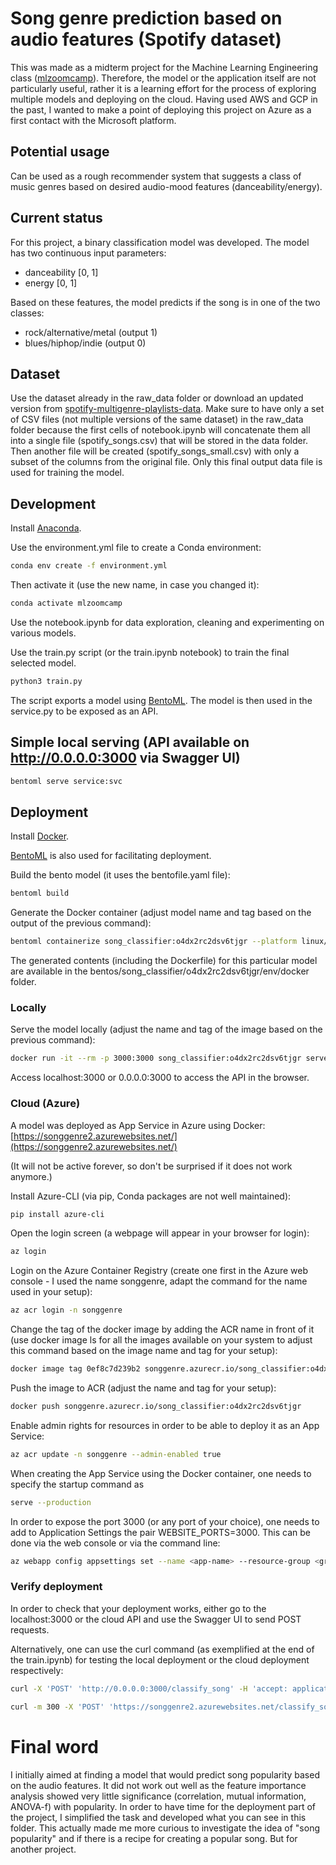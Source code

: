 # Song genre prediction based on audio features (Spotify dataset)
This was made as a midterm project for the Machine Learning Engineering class ([mlzoomcamp](https://github.com/alexeygrigorev/mlbookcamp-code/tree/master/course-zoomcamp)). Therefore, the model or the application itself are not particularly useful, rather it is a learning effort for the process of exploring multiple models and deploying on the cloud. Having used AWS and GCP in the past, I wanted to make a point of deploying this project on Azure as a first contact with the Microsoft platform. 

## Potential usage

Can be used as a rough recommender system that suggests a class of music genres based on desired audio-mood features (danceability/energy).

## Current status

For this project, a binary classification model was developed.
The model has two continuous input parameters:
- danceability [0, 1]
- energy [0, 1]

Based on these features, the model predicts if the song is in one of the two classes:
 - rock/alternative/metal (output 1)
 - blues/hiphop/indie (output 0)

## Dataset 
Use the dataset already in the raw\_data folder or download an updated version from [spotify-multigenre-playlists-data](https://www.kaggle.com/datasets/siropo/spotify-multigenre-playlists-data). Make sure to have only a set of CSV files (not multiple versions of the same dataset) in the raw\_data folder because the first cells of notebook.ipynb will concatenate them all into a single file (spotify_songs.csv) that will be stored in the data folder. Then another file will be created (spotify_songs_small.csv) with only a subset of the columns from the original file. Only this final output data file is used for training the model.   

## Development
Install [Anaconda](https://www.anaconda.com/products/distribution).

Use the environment.yml file to create a Conda environment: 
```sh
conda env create -f environment.yml
```

Then activate it (use the new name, in case you changed it):
```sh
conda activate mlzoomcamp
```

Use the notebook.ipynb for data exploration, cleaning and experimenting on various models. 

Use the train.py script (or the train.ipynb notebook) to train the final selected model. 
```sh
python3 train.py
```

The script exports a model using [BentoML](https://www.bentoml.com/). The model is then used in the service.py to be exposed as an API. 

## Simple local serving (API available on http://0.0.0.0:3000 via Swagger UI) 
```sh
bentoml serve service:svc
```

## Deployment
Install [Docker](https://www.docker.com/).

[BentoML](https://www.bentoml.com/) is also used for facilitating deployment. 

Build the bento model (it uses the bentofile.yaml file):
```sh
bentoml build
```

Generate the Docker container (adjust model name and tag based on the output of the previous command):
```sh
bentoml containerize song_classifier:o4dx2rc2dsv6tjgr --platform linux/amd64
```

The generated contents (including the Dockerfile) for this particular model are available in the bentos/song_classifier/o4dx2rc2dsv6tjgr/env/docker folder. 

### Locally

Serve the model locally (adjust the name and tag of the image based on the previous command):
```sh
docker run -it --rm -p 3000:3000 song_classifier:o4dx2rc2dsv6tjgr serve --production
```
Access localhost:3000 or 0.0.0.0:3000 to access the API in the browser.

### Cloud (Azure)
A model was deployed as App Service in Azure using Docker: [https://songgenre2.azurewebsites.net/](https://songgenre2.azurewebsites.net/)

(It will not be active forever, so don't be surprised if it does not work anymore.)

Install Azure-CLI (via pip, Conda packages are not well maintained):
```sh
pip install azure-cli
```
Open the login screen (a webpage will appear in your browser for login):
```sh
az login
```

Login on the Azure Container Registry (create one first in the Azure web console - I used the name songgenre, adapt the command for the name used in your setup):
```sh
az acr login -n songgenre
```

Change the tag of the docker image by adding the ACR name in front of it (use docker image ls for all the images available on your system to adjust this command based on the image name and tag for your setup):
```sh
docker image tag 0ef8c7d239b2 songgenre.azurecr.io/song_classifier:o4dx2rc2dsv6tjgr
```

Push the image to ACR (adjust the name and tag for your setup):
```sh
docker push songgenre.azurecr.io/song_classifier:o4dx2rc2dsv6tjgr
```

Enable admin rights for resources in order to be able to deploy it as an App Service:
```sh
az acr update -n songgenre --admin-enabled true
```

When creating the App Service using the Docker container, one needs to specify the startup command as 
```sh
serve --production
```

In order to expose the port 3000 (or any port of your choice), one needs to add to Application Settings the pair WEBSITE_PORTS=3000. This can be done via the web console or via the command line:
```sh
az webapp config appsettings set --name <app-name> --resource-group <group-name> --settings WEBSITE_PORTS="3000"
```

### Verify deployment 
In order to check that your deployment works, either go to the localhost:3000 or the cloud API and use the Swagger UI to send POST requests.

Alternatively, one can use the curl command (as exemplified at the end of the train.ipynb) for testing the local deployment or the cloud deployment respectively:
```sh
curl -X 'POST' 'http://0.0.0.0:3000/classify_song' -H 'accept: application/json' -H 'Content-Type: application/json' -d '{"danceability":0.5, "energy":0.5}'
```
```sh
curl -m 300 -X 'POST' 'https://songgenre2.azurewebsites.net/classify_song' -H 'accept: application/json' -H 'Content-Type: application/json' -d '{"danceability":0.5, "energy":0.5}'
```

# Final word
I initially aimed at finding a model that would predict song popularity based on the audio features. It did not work out well as the feature importance analysis showed very little significance (correlation, mutual information, ANOVA-f) with popularity. In order to have time for the deployment part of the project, I simplified the task and developed what you can see in this folder. This actually made me more curious to investigate the idea of "song popularity" and if there is a recipe for creating a popular song. But for another project.
